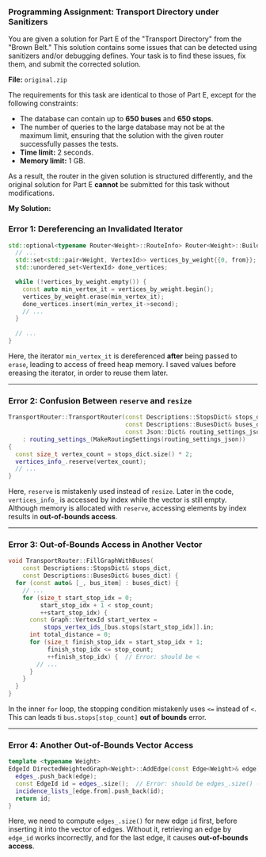 ### Programming Assignment: **Transport Directory under Sanitizers**  

You are given a solution for Part E of the "Transport Directory" from the "Brown Belt." This solution contains some issues that can be detected using sanitizers and/or debugging defines. Your task is to find these issues, fix them, and submit the corrected solution.  

**File:** `original.zip`  

The requirements for this task are identical to those of Part E, except for the following constraints:  

- The database can contain up to **650 buses** and **650 stops**.  
- The number of queries to the large database may not be at the maximum limit, ensuring that the solution with the given router successfully passes the tests.  
- **Time limit:** 2 seconds.  
- **Memory limit:** 1 GB.  

As a result, the router in the given solution is structured differently, and the original solution for Part E **cannot** be submitted for this task without modifications.


**My Solution:**


### Error 1: Dereferencing an Invalidated Iterator  

```cpp
std::optional<typename Router<Weight>::RouteInfo> Router<Weight>::BuildRoute(VertexId from, VertexId to) const {
  // ...
  std::set<std::pair<Weight, VertexId>> vertices_by_weight{{0, from}};
  std::unordered_set<VertexId> done_vertices;

  while (!vertices_by_weight.empty()) {
    const auto min_vertex_it = vertices_by_weight.begin();
    vertices_by_weight.erase(min_vertex_it);
    done_vertices.insert(min_vertex_it->second);
    // ...
  }
  
  // ...
}
```
Here, the iterator `min_vertex_it` is dereferenced **after** being passed to `erase`, leading to access of freed heap memory. I saved values before ereasing the iterator, in order to reuse them later.

---

### Error 2: Confusion Between `reserve` and `resize`  

```cpp
TransportRouter::TransportRouter(const Descriptions::StopsDict& stops_dict,
                                 const Descriptions::BusesDict& buses_dict,
                                 const Json::Dict& routing_settings_json)
    : routing_settings_(MakeRoutingSettings(routing_settings_json))
{
  const size_t vertex_count = stops_dict.size() * 2;
  vertices_info_.reserve(vertex_count);
  // ...
}
```
Here, `reserve` is mistakenly used instead of `resize`. Later in the code, `vertices_info_` is accessed by index while the vector is still empty. Although memory is allocated with `reserve`, accessing elements by index results in **out-of-bounds access**.

---

### Error 3: Out-of-Bounds Access in Another Vector  

```cpp
void TransportRouter::FillGraphWithBuses(
    const Descriptions::StopsDict& stops_dict,
    const Descriptions::BusesDict& buses_dict) {
  for (const auto& [_, bus_item] : buses_dict) {
    // ...
    for (size_t start_stop_idx = 0;
         start_stop_idx + 1 < stop_count;
         ++start_stop_idx) {
      const Graph::VertexId start_vertex =
          stops_vertex_ids_[bus.stops[start_stop_idx]].in;
      int total_distance = 0;
      for (size_t finish_stop_idx = start_stop_idx + 1;
           finish_stop_idx <= stop_count;
           ++finish_stop_idx) {  // Error: should be <
        // ...
      }
    }
  }
}
```
In the inner `for` loop, the stopping condition mistakenly uses `<=` instead of `<`. This can leads ti `bus.stops[stop_count]` **out of bounds** error.  

---

### Error 4: Another Out-of-Bounds Vector Access  

```cpp
template <typename Weight>
EdgeId DirectedWeightedGraph<Weight>::AddEdge(const Edge<Weight>& edge) {
  edges_.push_back(edge);
  const EdgeId id = edges_.size();  // Error: should be edges_.size() - 1
  incidence_lists_[edge.from].push_back(id);
  return id;
}
```
Here, we need to compute `edges_.size()` for new edge `id` first, before inserting it into the vector of edges. Without it, retrieving an edge by `edge_id` works incorrectly, and for the last edge, it causes **out-of-bounds access**.

